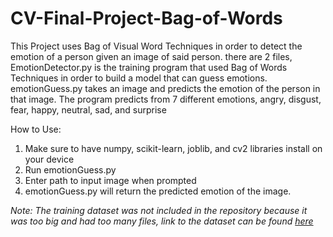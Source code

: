 # CV-Final-Project-Bag-of-Words

This Project uses Bag of Visual Word Techniques in order to detect the emotion of a person given an image of said person.  there are 2 files, EmotionDetector.py is the training program that used Bag of Words Techniques in order to build a model that can guess emotions.  emotionGuess.py takes an image and predicts the emotion of the person in that image.  The program predicts from 7 different emotions, angry, disgust, fear, happy, neutral, sad, and surprise

How to Use:

 1. Make sure to have numpy, scikit-learn, joblib, and cv2 libraries install on your device
 2. Run emotionGuess.py
 3. Enter path to input image when prompted
 4. emotionGuess.py will return the predicted emotion of the image.  

	 
*Note: The training dataset was not included in the repository because it was too big and had too many files, link to the dataset can be found [here](https://www.kaggle.com/c/challenges-in-representation-learning-facial-expression-recognition-challenge)*  
